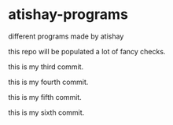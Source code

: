 # atishay-programs
different programs made by atishay

this repo will be populated a lot of fancy checks.

this is my third commit.

this is my fourth commit.

this is my fifth commit.

this is my sixth commit.